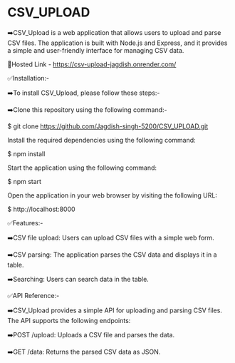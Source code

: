 # CSV_UPLOAD
➡️CSV_Upload is a web application that allows users to upload and parse CSV files. The application is built with Node.js and Express, and it provides a simple and user-friendly interface for managing CSV data.

🔗Hosted Link - https://csv-upload-jagdish.onrender.com/


✅Installation:-


➡️To install CSV_Upload, please follow these steps:-


➡️Clone this repository using the following command:-



$ git clone https://github.com/Jagdish-singh-5200/CSV_UPLOAD.git


Install the required dependencies using the following command:


$ npm install 


Start the application using the following command:

$ npm start 


Open the application in your web browser by visiting the following URL:

$ http://localhost:8000 


✅Features:-


➡️CSV file upload: Users can upload CSV files with a simple web form.


➡️CSV parsing: The application parses the CSV data and displays it in a table.


➡️Searching: Users can search data in the table.


✅API Reference:-


➡️CSV_Upload provides a simple API for uploading and parsing CSV files. The API supports the following endpoints:


➡️POST /upload: Uploads a CSV file and parses the data.


➡️GET /data: Returns the parsed CSV data as JSON.
